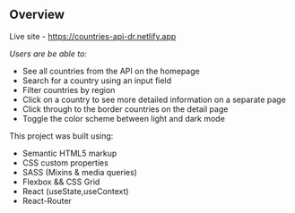 ## Overview
Live site - https://countries-api-dr.netlify.app

*Users are be able to:*

  - See all countries from the API on the homepage
  - Search for a country using an input field
  - Filter countries by region
  - Click on a country to see more detailed information on a separate page
  - Click through to the border countries on the detail page
  - Toggle the color scheme between light and dark mode
  
 This project was built using:
 - Semantic HTML5 markup
 - CSS custom properties
 - SASS (Mixins & media queries)
 - Flexbox && CSS Grid
 - React (useState,useContext)
 - React-Router
 

 